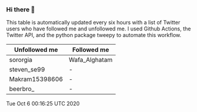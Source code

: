 ### Hi there 👋

This table is automatically updated every six hours with a list of Twitter users who have followed me and unfollowed me. I used Github Actions, the Twitter API, and the python package tweepy to automate this workflow.

| Unfollowed me |  Followed me |
| --- | --- |
|sororgia|Wafa_Alghatam|
|steven_se99|-|
|Makram15398606|-|
|beerbro_|-|
Tue Oct  6 00:16:25 UTC 2020
